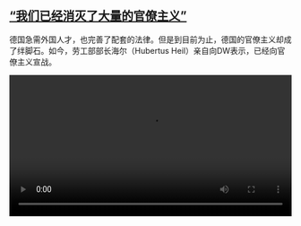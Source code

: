 <!--1690125425000-->
[“我们已经消灭了大量的官僚主义”](https://www.dw.com/zh/%E2%80%9C%E6%88%91%E4%BB%AC%E5%B7%B2%E7%BB%8F%E6%B6%88%E7%81%AD%E4%BA%86%E5%A4%A7%E9%87%8F%E7%9A%84%E5%AE%98%E5%83%9A%E4%B8%BB%E4%B9%89%E2%80%9D/a-66287081)
------

<p>德国急需外国人才，也完善了配套的法律。但是到目前为止，德国的官僚主义却成了绊脚石。如今，劳工部部长海尔（Hubertus Heil）亲自向DW表示，已经向官僚主义宣战。</small></p><video src="https://tvdownloaddw-a.akamaihd.net/dwtv_video/flv/vdt_zh/2023/bchi_230719_heil_1_01ic_AVC_1280x720.mp4" controls style="width:100%"></video>
